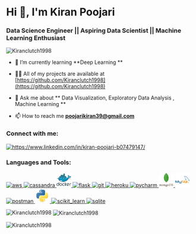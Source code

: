<h1 align="left">Hi 👋, I'm Kiran Poojari</h1>
<h3 align="left">Data Science Engineer || Aspiring Data Scientist || Machine Learning Enthusiast</h3>

<p align="left"> <img src="https://komarev.com/ghpvc/?username=Kiranclutch1998&label=Profile%20views&color=0e75b6&style=flat" alt="Kiranclutch1998" /> </p>


- 🌱 I’m currently learning **Deep Learning **

- 👨‍💻 All of my projects are available at [https://github.com/Kiranclutch1998](https://github.com/Kiranclutch1998)

- 💬 Ask me about ** Data Visualization, Exploratory Data Analysis , Machine Learning **

- 📫 How to reach me **poojarikiran39@gmail.com**

<h3 align="left">Connect with me:</h3>
<p align="left">
<a href=" https://www.linkedin.com/in/kiran-poojari-b07479147/ " target="blank"><img align="center" src="https://raw.githubusercontent.com/rahuldkjain/github-profile-readme-generator/master/src/images/icons/Social/linked-in-alt.svg" alt="https://www.linkedin.com/in/kiran-poojari-b07479147/" height="30" width="40" /></a>
</p>



<h3 align="left">Languages and Tools:</h3>
<p align="left"> <a href="https://aws.amazon.com" target="_blank"> <img src="https://xpert-careers.com/wp-content/uploads/2021/02/aws1.png" alt="aws" width="40" height="40"/> </a>  <a href="https://cassandra.apache.org/" target="_blank"> <img src="https://www.vectorlogo.zone/logos/apache_cassandra/apache_cassandra-icon.svg" alt="cassandra" width="40" height="40"/> </a> <a href="https://www.docker.com/" target="_blank"> <img src="https://raw.githubusercontent.com/devicons/devicon/master/icons/docker/docker-original-wordmark.svg" alt="docker" width="40" height="40"/> </a> <a href="https://flask.palletsprojects.com/" target="_blank"> <img src="https://miro.medium.com/max/438/1*0G5zu7CnXdMT9pGbYUTQLQ.png" alt="flask" width="40" height="40"/> </a> <a href="https://git-scm.com/" target="_blank"> <img src="https://www.vectorlogo.zone/logos/git-scm/git-scm-icon.svg" alt="git" width="40" height="40"/> </a> <a href="https://heroku.com" target="_blank"> <img src="https://www.vectorlogo.zone/logos/heroku/heroku-icon.svg" alt="heroku" width="40" height="40"/> </a> <a href="https://www.jetbrains.com/pycharm/" target="_blank"> <img src="https://pbs.twimg.com/profile_images/1206603239791218688/0AwZ0m6W_400x400.jpg" alt="pycharm" width="40" height="40"/> </a> <a href="https://www.mongodb.com/" target="_blank"> <img src="https://raw.githubusercontent.com/devicons/devicon/master/icons/mongodb/mongodb-original-wordmark.svg" alt="mongodb" width="40" height="40"/> </a> <a href="https://www.mysql.com/" target="_blank"> <img src="https://raw.githubusercontent.com/devicons/devicon/master/icons/mysql/mysql-original-wordmark.svg" alt="mysql" width="40" height="40"/> </a>   <a href="https://postman.com" target="_blank"> <img src="https://www.vectorlogo.zone/logos/getpostman/getpostman-icon.svg" alt="postman" width="40" height="40"/> </a> <a href="https://www.python.org" target="_blank"> <img src="https://raw.githubusercontent.com/devicons/devicon/master/icons/python/python-original.svg" alt="python" width="40" height="40"/> </a> <a href="https://scikit-learn.org/" target="_blank"> <img src="https://upload.wikimedia.org/wikipedia/commons/0/05/Scikit_learn_logo_small.svg" alt="scikit_learn" width="40" height="40"/> </a> <a href="https://www.sqlite.org/" target="_blank"> <img src="https://www.vectorlogo.zone/logos/sqlite/sqlite-icon.svg" alt="sqlite" width="40" height="40"/> </a> </p>

<div><img align="left" src="https://github-readme-stats.vercel.app/api/top-langs?username=Kiranclutch1998&show_icons=true&locale=en&layout=compact" alt="Kiranclutch1998" /></div>

<p>&nbsp;<img align="center" src="https://github-readme-stats.vercel.app/api?username=Kiranclutch1998&show_icons=true&locale=en" alt="Kiranclutch1998" /></p>

<p><img align="center" src="https://github-readme-streak-stats.herokuapp.com/?user=Kiranclutch1998&" alt="Kiranclutch1998" /></p>


